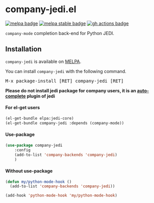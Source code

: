# company-jedi.el

[![melpa badge][melpa-badge]][melpa-link]
[![melpa stable badge][melpa-stable-badge]][melpa-stable-link]
[![gh actions badge][gh-actions-badge]][gh-actions-link]

`company-mode` completion back-end for Python JEDI.

## Installation

`company-jedi` is available on [MELPA](https://melpa.org).

You can install `company-jedi` with the following command.

<kbd>M-x package-install [RET] company-jedi [RET]</kbd>

**Please do not install jedi package for company users, it is an [auto-complete](https://github.com/auto-complete/auto-complete) plugin of jedi**

#### For el-get users

```lisp
(el-get-bundle elpa:jedi-core)
(el-get-bundle company-jedi :depends (company-mode))
```

#### Use-package

```el
(use-package company-jedi
    :config
    (add-to-list 'company-backends 'company-jedi)
    )
```

#### Without use-package

```el
(defun my/python-mode-hook ()
  (add-to-list 'company-backends 'company-jedi))

(add-hook 'python-mode-hook 'my/python-mode-hook)
```

[melpa-link]: https://melpa.org/#/company-jedi
[melpa-stable-link]: https://stable.melpa.org/#/company-jedi
[gh-actions-link]: https://github.com/emacsorphanage/company-jedi/actions
[melpa-badge]: https://melpa.org/packages/company-jedi-badge.svg
[melpa-stable-badge]: https://stable.melpa.org/packages/company-jedi-badge.svg
[gh-actions-badge]: https://github.com/emacsorphanage/company-jedi/workflows/ci-checks/badge.svg
